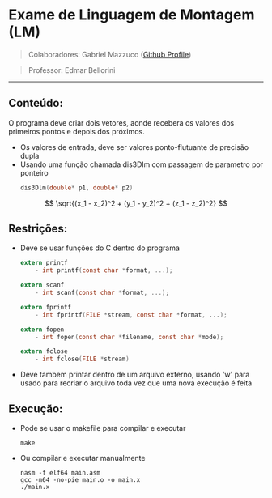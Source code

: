 # Exame de Linguagem de Montagem (LM)
>Colaboradores: Gabriel Mazzuco ([Github Profile](https://github.com/gabrielmazz))

>Professor: Edmar Bellorini

---

## Conteúdo:

O programa deve criar dois vetores, aonde recebera os valores dos primeiros pontos e depois dos próximos. 

- Os valores de entrada, deve ser valores ponto-flutuante de precisão dupla
- Usando uma função chamada dis3Dlm com passagem de parametro por ponteiro
    ```c
    dis3Dlm(double* p1, double* p2)
    ```

$$
\sqrt{(x_1 - x_2)^2 + (y_1 - y_2)^2 + (z_1 - z_2)^2}
$$

## Restrições:

- Deve se usar funções do C dentro do programa
    ```c
    extern printf
        - int printf(const char *format, ...);

    extern scanf
        - int scanf(const char *format, ...);

    extern fprintf
        - int fprintf(FILE *stream, const char *format, ...);

    extern fopen
        - int fopen(const char *filename, const char *mode);

    extern fclose
        - int fclose(FILE *stream)
    ```

- Deve tambem printar dentro de um arquivo externo, usando 'w' para usado para recriar o arquivo toda vez que uma nova execução é feita

## Execução:

- Pode se usar o makefile para compilar e executar
    ```make
    make
    ```

- Ou compilar e executar manualmente
    ```
    nasm -f elf64 main.asm
    gcc -m64 -no-pie main.o -o main.x
    ./main.x
    ```
